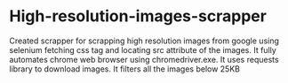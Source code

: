 # High-resolution-images-scrapper
Created scrapper for scrapping high resolution images from google using selenium fetching css tag and locating src attribute of the images. It fully automates chrome web browser using chromedriver.exe. It uses requests library to download images.
It filters all the images below 25KB
